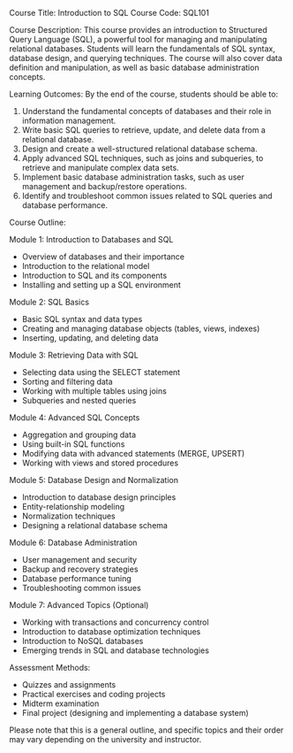 
Course Title: Introduction to SQL
Course Code: SQL101

Course Description:
This course provides an introduction to Structured Query Language (SQL), a powerful tool for managing and manipulating relational databases. Students will learn the fundamentals of SQL syntax, database design, and querying techniques. The course will also cover data definition and manipulation, as well as basic database administration concepts.

Learning Outcomes:
By the end of the course, students should be able to:
1. Understand the fundamental concepts of databases and their role in information management.
2. Write basic SQL queries to retrieve, update, and delete data from a relational database.
3. Design and create a well-structured relational database schema.
4. Apply advanced SQL techniques, such as joins and subqueries, to retrieve and manipulate complex data sets.
5. Implement basic database administration tasks, such as user management and backup/restore operations.
6. Identify and troubleshoot common issues related to SQL queries and database performance.

Course Outline:

Module 1: Introduction to Databases and SQL
- Overview of databases and their importance
- Introduction to the relational model
- Introduction to SQL and its components
- Installing and setting up a SQL environment

Module 2: SQL Basics
- Basic SQL syntax and data types
- Creating and managing database objects (tables, views, indexes)
- Inserting, updating, and deleting data

Module 3: Retrieving Data with SQL
- Selecting data using the SELECT statement
- Sorting and filtering data
- Working with multiple tables using joins
- Subqueries and nested queries

Module 4: Advanced SQL Concepts
- Aggregation and grouping data
- Using built-in SQL functions
- Modifying data with advanced statements (MERGE, UPSERT)
- Working with views and stored procedures

Module 5: Database Design and Normalization
- Introduction to database design principles
- Entity-relationship modeling
- Normalization techniques
- Designing a relational database schema

Module 6: Database Administration
- User management and security
- Backup and recovery strategies
- Database performance tuning
- Troubleshooting common issues

Module 7: Advanced Topics (Optional)
- Working with transactions and concurrency control
- Introduction to database optimization techniques
- Introduction to NoSQL databases
- Emerging trends in SQL and database technologies

Assessment Methods:
- Quizzes and assignments
- Practical exercises and coding projects
- Midterm examination
- Final project (designing and implementing a database system)

Please note that this is a general outline, and specific topics and their order may vary depending on the university and instructor.
